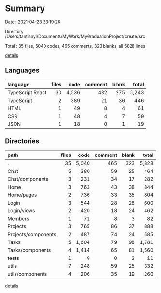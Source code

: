 # Summary

Date : 2021-04-23 23:19:26

Directory /Users/tantianyi/Documents/MyWork/MyGraduationProject/create/src

Total : 35 files, 5040 codes, 465 comments, 323 blanks, all 5828 lines

[details](details.md)

## Languages

| language         | files |  code | comment | blank | total |
| :--------------- | ----: | ----: | ------: | ----: | ----: |
| TypeScript React |    30 | 4,536 |     432 |   275 | 5,243 |
| TypeScript       |     2 |   389 |      21 |    36 |   446 |
| HTML             |     1 |    49 |       8 |     4 |    61 |
| CSS              |     1 |    48 |       4 |     7 |    59 |
| JSON             |     1 |    18 |       0 |     1 |    19 |

## Directories

| path                | files |  code | comment | blank | total |
| :------------------ | ----: | ----: | ------: | ----: | ----: |
| .                   |    35 | 5,040 |     465 |   323 | 5,828 |
| Chat                |     5 |   380 |      59 |    25 |   464 |
| Chat/components     |     3 |   231 |      34 |    17 |   282 |
| Home                |     3 |   763 |      43 |    38 |   844 |
| Home/pages          |     2 |   736 |      33 |    35 |   804 |
| Login               |     3 |   544 |      28 |    28 |   600 |
| Login/views         |     2 |   420 |      18 |    24 |   462 |
| Members             |     1 |    71 |       8 |     3 |    82 |
| Projects            |     3 |   765 |      86 |    37 |   888 |
| Projects/components |     2 |   487 |      74 |    24 |   585 |
| Tasks               |     5 | 1,604 |      79 |    98 | 1,781 |
| Tasks/components    |     4 | 1,414 |      65 |    81 | 1,560 |
| **tests**           |     1 |     9 |       0 |     2 |    11 |
| utils               |     7 |   248 |      59 |    25 |   332 |
| utils/components    |     4 |   206 |      35 |    19 |   260 |

[details](details.md)
